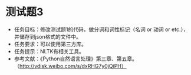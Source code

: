 # 测试题3

- 任务目标：修改测试题1的代码，做分词和词性标记（名词 or 动词 or etc.），并储存到json格式的文件中。
- 任务要求：可以使用第三方库。
- 任务提示：NLTK有相关工具。
- 参考文献：《Python自然语言处理》第三章、第五章。（http://vdisk.weibo.com/s/dxRHG7y0jQiPH）

